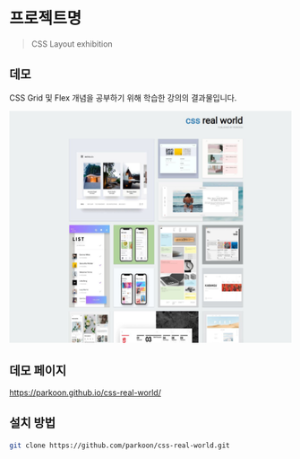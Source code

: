 # 프로젝트명

> CSS Layout exhibition

## 데모

CSS Grid 및 Flex 개념을 공부하기 위해 학습한 강의의 결과물입니다.

![](./demo.jpg)

## 데모 페이지

https://parkoon.github.io/css-real-world/

## 설치 방법

```sh
git clone https://github.com/parkoon/css-real-world.git
```
